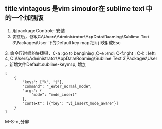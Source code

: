 title:vintagous 是vim simoulor在 sublime text 中的一个加强版
---
1. 用 package Controler 安装
2. 安装后，修改C:\Users\Administrator\AppData\Roaming\Sublime Text 3\Packages\User 下的Default key map 把k j 映射成Esc 

3, 命令行时候的快捷键，C-a :go to bengining ,C-e :end; C-f:right ;
    C-b : left;
4, C:\Users\Administrator\AppData\Roaming\Sublime Text 3\Packages\User ，新增文件Default.sublime-keymap,
增加
```
[
    {
        "keys": ["k", "j"],
        "command": "_enter_normal_mode",
        "args": {
            "mode": "mode_insert"
        },
        "context": [{"key": "vi_insert_mode_aware"}]
    }
]
```

M-S-n ,分屏